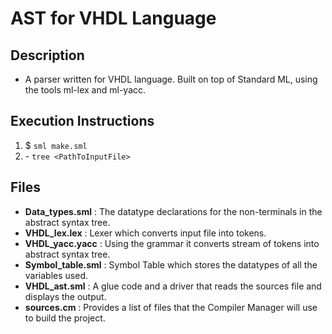 # AST for VHDL Language

## Description
- A parser written for VHDL language. Built on top of Standard ML, using the tools ml-lex and ml-yacc.

## Execution Instructions

1. $ `sml make.sml`
2. \- `tree <PathToInputFile>`

## Files

- **Data_types.sml** : The datatype declarations for the non-terminals in the abstract syntax tree.
- **VHDL_lex.lex** : Lexer which converts input file into tokens.
- **VHDL_yacc.yacc** : Using the grammar it converts stream of tokens into abstract syntax tree.
- **Symbol_table.sml** : Symbol Table which stores the datatypes of all the variables used.
- **VHDL_ast.sml** :  A glue code and a driver that reads the sources file and displays the output.
- **sources.cm** : Provides a list of files that the Compiler Manager will use to build the project.

